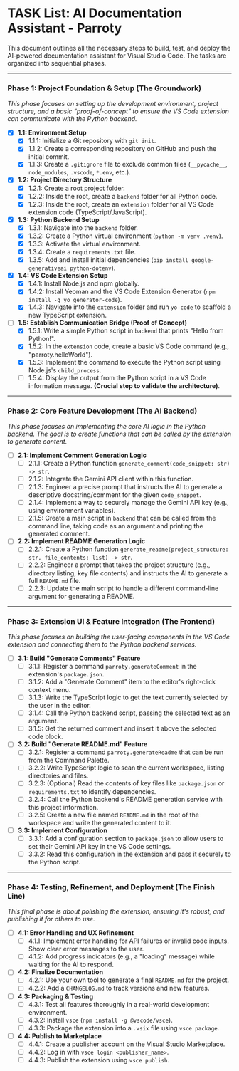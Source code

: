 # TASK List: AI Documentation Assistant - Parroty

This document outlines all the necessary steps to build, test, and deploy the AI-powered documentation assistant for Visual Studio Code. The tasks are organized into sequential phases.

---

### Phase 1: Project Foundation & Setup (The Groundwork)

*This phase focuses on setting up the development environment, project structure, and a basic "proof-of-concept" to ensure the VS Code extension can communicate with the Python backend.*

* [x] **1.1: Environment Setup**
    * [x] 1.1.1: Initialize a Git repository with `git init`.
    * [x] 1.1.2: Create a corresponding repository on GitHub and push the initial commit.
    * [x] 1.1.3: Create a `.gitignore` file to exclude common files (`__pycache__`, `node_modules`, `.vscode`, `*.env`, etc.).

* [x] **1.2: Project Directory Structure**
    * [x] 1.2.1: Create a root project folder.
    * [x] 1.2.2: Inside the root, create a `backend` folder for all Python code.
    * [x] 1.2.3: Inside the root, create an `extension` folder for all VS Code extension code (TypeScript/JavaScript).

* [x] **1.3: Python Backend Setup**
    * [x] 1.3.1: Navigate into the `backend` folder.
    * [x] 1.3.2: Create a Python virtual environment (`python -m venv .venv`).
    * [x] 1.3.3: Activate the virtual environment.
    * [x] 1.3.4: Create a `requirements.txt` file.
    * [x] 1.3.5: Add and install initial dependencies (`pip install google-generativeai python-dotenv`).

* [x] **1.4: VS Code Extension Setup**
    * [x] 1.4.1: Install Node.js and npm globally.
    * [x] 1.4.2: Install Yeoman and the VS Code Extension Generator (`npm install -g yo generator-code`).
    * [x] 1.4.3: Navigate into the `extension` folder and run `yo code` to scaffold a new TypeScript extension.

* [ ] **1.5: Establish Communication Bridge (Proof of Concept)**
    * [x] 1.5.1: Write a simple Python script in `backend` that prints "Hello from Python!".
    * [x] 1.5.2: In the `extension` code, create a basic VS Code command (e.g., "parroty.helloWorld").
    * [x] 1.5.3: Implement the command to execute the Python script using Node.js's `child_process`.
    * [ ] 1.5.4: Display the output from the Python script in a VS Code information message. **(Crucial step to validate the architecture)**.

---

### Phase 2: Core Feature Development (The AI Backend)

*This phase focuses on implementing the core AI logic in the Python backend. The goal is to create functions that can be called by the extension to generate content.*

* [ ] **2.1: Implement Comment Generation Logic**
    * [ ] 2.1.1: Create a Python function `generate_comment(code_snippet: str) -> str`.
    * [ ] 2.1.2: Integrate the Gemini API client within this function.
    * [ ] 2.1.3: Engineer a precise prompt that instructs the AI to generate a descriptive docstring/comment for the given `code_snippet`.
    * [ ] 2.1.4: Implement a way to securely manage the Gemini API key (e.g., using environment variables).
    * [ ] 2.1.5: Create a main script in `backend` that can be called from the command line, taking code as an argument and printing the generated comment.

* [ ] **2.2: Implement README Generation Logic**
    * [ ] 2.2.1: Create a Python function `generate_readme(project_structure: str, file_contents: list) -> str`.
    * [ ] 2.2.2: Engineer a prompt that takes the project structure (e.g., directory listing, key file contents) and instructs the AI to generate a full `README.md` file.
    * [ ] 2.2.3: Update the main script to handle a different command-line argument for generating a README.

---

### Phase 3: Extension UI & Feature Integration (The Frontend)

*This phase focuses on building the user-facing components in the VS Code extension and connecting them to the Python backend services.*

* [ ] **3.1: Build "Generate Comments" Feature**
    * [ ] 3.1.1: Register a command `parroty.generateComment` in the extension's `package.json`.
    * [ ] 3.1.2: Add a "Generate Comment" item to the editor's right-click context menu.
    * [ ] 3.1.3: Write the TypeScript logic to get the text currently selected by the user in the editor.
    * [ ] 3.1.4: Call the Python backend script, passing the selected text as an argument.
    * [ ] 3.1.5: Get the returned comment and insert it above the selected code block.

* [ ] **3.2: Build "Generate README.md" Feature**
    * [ ] 3.2.1: Register a command `parroty.generateReadme` that can be run from the Command Palette.
    * [ ] 3.2.2: Write TypeScript logic to scan the current workspace, listing directories and files.
    * [ ] 3.2.3: (Optional) Read the contents of key files like `package.json` or `requirements.txt` to identify dependencies.
    * [ ] 3.2.4: Call the Python backend's README generation service with this project information.
    * [ ] 3.2.5: Create a new file named `README.md` in the root of the workspace and write the generated content to it.

* [ ] **3.3: Implement Configuration**
    * [ ] 3.3.1: Add a configuration section to `package.json` to allow users to set their Gemini API key in the VS Code settings.
    * [ ] 3.3.2: Read this configuration in the extension and pass it securely to the Python script.

---

### Phase 4: Testing, Refinement, and Deployment (The Finish Line)

*This final phase is about polishing the extension, ensuring it's robust, and publishing it for others to use.*

* [ ] **4.1: Error Handling and UX Refinement**
    * [ ] 4.1.1: Implement error handling for API failures or invalid code inputs. Show clear error messages to the user.
    * [ ] 4.1.2: Add progress indicators (e.g., a "loading" message) while waiting for the AI to respond.

* [ ] **4.2: Finalize Documentation**
    * [ ] 4.2.1: Use your own tool to generate a final `README.md` for the project.
    * [ ] 4.2.2: Add a `CHANGELOG.md` to track versions and new features.

* [ ] **4.3: Packaging & Testing**
    * [ ] 4.3.1: Test all features thoroughly in a real-world development environment.
    * [ ] 4.3.2: Install `vsce` (`npm install -g @vscode/vsce`).
    * [ ] 4.3.3: Package the extension into a `.vsix` file using `vsce package`.

* [ ] **4.4: Publish to Marketplace**
    * [ ] 4.4.1: Create a publisher account on the Visual Studio Marketplace.
    * [ ] 4.4.2: Log in with `vsce login <publisher_name>`.
    * [ ] 4.4.3: Publish the extension using `vsce publish`.
